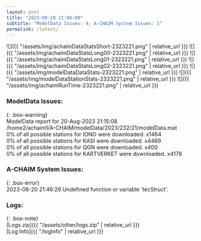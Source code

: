 ```yaml
---
layout: post
title: "2023-08-20 21:00:00"
subtitle: "ModelData Issues: 4; A-CHAIM System Issues: 1"
permalink: /latest/
---
```


![]({{ "/assets/img/achaimDataStatsShort-2323221.png" | relative_url }})
![]({{ "/assets/img/achaimDataStatsLong00-2323221.png" | relative_url }})
![]({{ "/assets/img/achaimDataStatsLong01-2323221.png" | relative_url }})
![]({{ "/assets/img/achaimDataStatsLong02-2323221.png" | relative_url }})
![]({{ "/assets/img/modelDataDataStats-2323221.png" | relative_url }})
![]({{ "/assets/img/modelDataStationStats-2323221.png" | relative_url }})
![]({{ "/assets/img/achaimRunTime-2323221.png" | relative_url }})


### ModelData Issues:  
  
{: .box-warning}  
 ModelData report for 20-Aug-2023 21:15:08   
 /home2/achaim1/A-CHAIM/modelData/2023/232/21/modelData.mat   
 0% of all possible stations for IONO were downloaded. x1464   
 0% of all possible stations for KASI were downloaded. x4469   
 0% of all possible stations for QGN were downloaded. x400   
 0% of all possible stations for KARTVERKET were downloaded. x4178   
  
### A-CHAIM System Issues:  
  
{: .box-error}  
2023-08-20 21:46:29 Undefined function or variable 'tecStruct'.  

### Logs:  
  
{: .box-note}  
[Logs.zip]({{ "/assets/other/logs.zip" | relative_url }})  
[Log Info]({{ "/logInfo" | relative_url }})  
